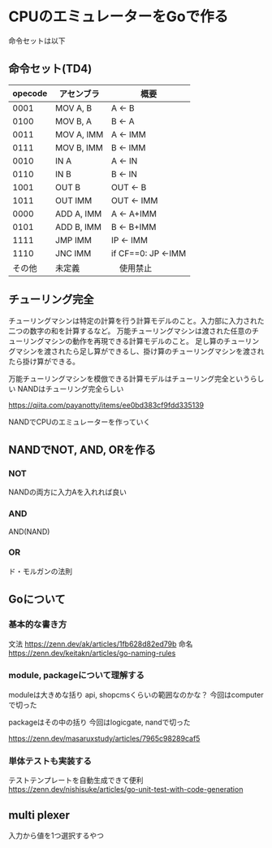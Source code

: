 # CPUのエミュレーターをGoで作る
命令セットは以下
## 命令セット(TD4)
|  opecode  |  アセンブラ  | 概要　|
| ---- | ---- |----|
|  0001  |  MOV A, B  | A <- B|
|  0100  |  MOV B, A  | B <- A|
|  0011  |  MOV A, IMM | A <- IMM|
|  0111  |  MOV B, IMM | B <- IMM|
|  0010  |  IN A  | A <- IN|
|  0110  |  IN B  | B <- IN|
|  1001  |  OUT B  | OUT <- B|
|  1011  |  OUT IMM  |OUT <- IMM|
|  0000  |  ADD A, IMM  |A <- A+IMM|
|  0101  |  ADD B, IMM  |B <- B+IMM|
|  1111  |  JMP IMM  | IP <- IMM|
|  1110  |  JNC IMM  | if CF==0: JP <-IMM|
|  その他  |  未定義 |　使用禁止|

## チューリング完全
チューリングマシンは特定の計算を行う計算モデルのこと。入力部に入力された二つの数字の和を計算するなど。
万能チューリングマシンは渡された任意のチューリングマシンの動作を再現できる計算モデルのこと。
足し算のチューリングマシンを渡されたら足し算ができるし、掛け算のチューリングマシンを渡されたら掛け算ができる。

万能チューリングマシンを模倣できる計算モデルはチューリング完全というらしい
NANDはチューリング完全らしい

https://qiita.com/payanotty/items/ee0bd383cf9fdd335139

NANDでCPUのエミュレーターを作っていく

## NANDでNOT, AND, ORを作る

### NOT
NANDの両方に入力Aを入れれば良い
### AND
AND(NAND)
### OR
ド・モルガンの法則

## Goについて
### 基本的な書き方
文法
https://zenn.dev/ak/articles/1fb628d82ed79b
命名
https://zenn.dev/keitakn/articles/go-naming-rules

### module, packageについて理解する
moduleは大きめな括り
api, shopcmsくらいの範囲なのかな？
今回はcomputerで切った

packageはその中の括り
今回はlogicgate, nandで切った

https://zenn.dev/masaruxstudy/articles/7965c98289caf5

### 単体テストも実装する
テストテンプレートを自動生成できて便利
https://zenn.dev/nishisuke/articles/go-unit-test-with-code-generation

## multi plexer
入力から値を1つ選択するやつ
